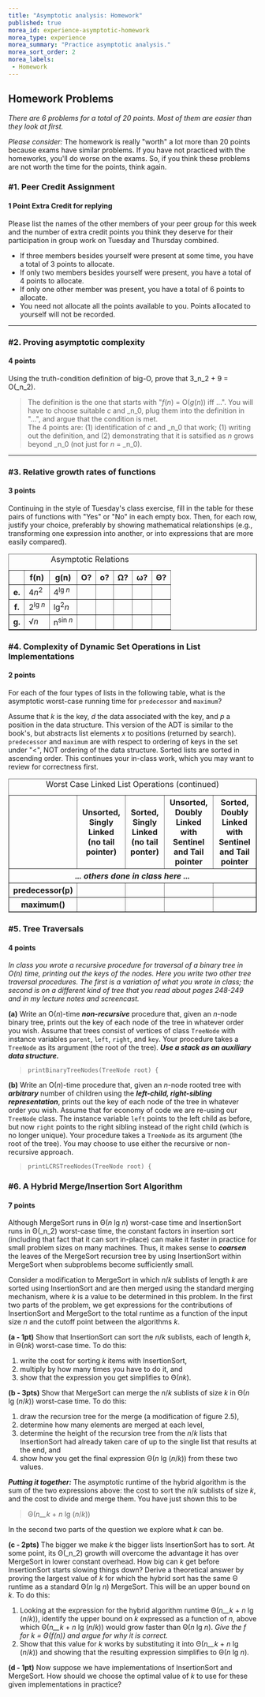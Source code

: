 ```yaml
---
title: "Asymptotic analysis: Homework"
published: true
morea_id: experience-asymptotic-homework
morea_type: experience
morea_summary: "Practice asymptotic analysis."
morea_sort_order: 2
morea_labels:
 - Homework
---
```


## Homework Problems

_There are 6 problems for a total of 20 points. Most of them are easier than
they look at first._

_Please consider:_ The homework is really "worth" a lot more than 20 points
because exams have similar problems. If you have not practiced with the
homeworks, you'll do worse on the exams. So, if you think these problems are
not worth the time for the points, think again.

### #1. Peer Credit Assignment

#### 1 Point Extra Credit for replying

Please list the names of the other members of your peer group for this week
and the number of extra credit points you think they deserve for their
participation in group work on Tuesday and Thursday combined.

  * If three members besides yourself were present at some time, you have a total of 3 points to allocate.
  * If only two members besides yourself were present, you have a total of 4 points to allocate.
  * If only one other member was present, you have a total of 6 points to allocate.
  * You need not allocate all the points available to you. Points allocated to yourself will not be recorded.

* * *

### #2. Proving asymptotic complexity

#### 4 points

Using the truth-condition definition of big-O, prove that 3_n_2 \+ 9 =
O(_n_2).

> The definition is the one that starts with "_f_(_n_) = O(_g_(_n_)) iff ...".
You will have to choose suitable _c_ and _n_0, plug them into the definition
in "...", and argue that the condition is met.  
The 4 points are: (1) identification of _c_ and _n_0 that work; (1) writing
out the definition, and (2) demonstrating that it is satsified as _n_ grows
beyond _n_0 (not just for _n_ = _n_0).

* * *

### #3. Relative growth rates of functions

#### 3 points

Continuing in the style of Tuesday's class exercise, fill in the table for
these pairs of functions with "Yes" or "No" in each empty box. Then, for each
row, justify your choice, preferably by showing mathematical relationships
(e.g., transforming one expression into another, or into expressions that are
more easily compared).

<table width="100%" border="1">
  <caption>
    Asymptotic Relations
  </caption>
  <tbody><tr>
    <th scope="col">&nbsp;</th>
    <th scope="col">f(n)</th>
    <th scope="col">g(n)</th>
    <th scope="col">O?</th>
    <th scope="col">o?</th>
    <th scope="col">&#937;?</th>
    <th scope="col">&#969;?</th>
    <th scope="col">&#920;?</th>
  </tr>
  <tr>
    <th scope="row">e.</th>
    <td>4<i>n</i><sup>2</sup></td>
    <td>4<sup>lg <i>n</i></sup></td>
    <td><strong>&nbsp;</strong></td>
    <td><strong>&nbsp;</strong></td>
    <td><strong>&nbsp;</strong></td>
    <td><strong>&nbsp;</strong></td>
    <td><strong>&nbsp;</strong></td>
  </tr>
  <tr>
    <th scope="row">f.</th>
    <td>2<sup>lg <i>n</i></sup></td>
    <td>lg<sup>2</sup><i>n</i></td>
    <td><strong>&nbsp;</strong></td>
    <td><strong>&nbsp;</strong></td>
    <td><strong>&nbsp;</strong></td>
    <td><strong>&nbsp;</strong></td>
    <td><strong>&nbsp;</strong></td>
  </tr>
  <tr>
    <th scope="row">g.</th>
    <td>&#8730;<i>n</i></td>
    <td>n<sup>sin <i>n</i></sup></td>
    <td><strong>&nbsp;</strong></td>
    <td><strong>&nbsp;</strong></td>
    <td><strong>&nbsp;</strong></td>
    <td><strong>&nbsp;</strong></td>
    <td><strong>&nbsp;</strong></td>
  </tr>
</tbody></table>

### #4. Complexity of Dynamic Set Operations in List Implementations

#### 2 points

For each of the four types of lists in the following table, what is the
asymptotic worst-case running time for `predecessor` and `maximum`?

Assume that _k_ is the key, _d_ the data associated with the key, and _p_ a
position in the data structure. This version of the ADT is similar to the
book's, but abstracts list elements _x_ to positions (returned by search).
`predecessor` and `maximum` are with respect to ordering of keys in the set
under "<", NOT ordering of the data structure. Sorted lists are sorted in
ascending order. This continues your in-class work, which you may want to
review for correctness first.

<table width="100%" border="1">
  <caption>
    Worst Case Linked List Operations
  (continued)
  </caption>
  <tbody><tr>
    <th scope="col">&nbsp;</th>
    <th scope="col">Unsorted, Singly Linked (no tail pointer)</th>
    <th scope="col">Sorted, Singly Linked (no tail ponter)</th>
    <th scope="col">Unsorted, Doubly Linked with Sentinel and Tail pointer</th>
    <th scope="col">Sorted, Doubly Linked with Sentinel and Tail pointer</th>
  </tr>
  <tr>
    <th colspan="5" scope="row"><i>... others done in class here ... </i></th>
  </tr>
  <tr>
    <th scope="row">predecessor(p)</th>
    <td><strong>&nbsp;</strong></td>
    <td><strong>&nbsp;</strong></td>
    <td><strong>&nbsp;</strong></td>
    <td><strong>&nbsp;</strong></td>
  </tr>
  <tr>
    <th scope="row">maximum()</th>
    <td><strong>&nbsp;</strong></td>
    <td><strong>&nbsp;</strong></td>
    <td><strong>&nbsp;</strong></td>
    <td><strong>&nbsp;</strong></td>
  </tr>
</tbody></table>



### #5. Tree Traversals

#### 4 points

_In class you wrote a recursive procedure for traversal of a binary tree in
O(n) time, printing out the keys of the nodes. Here you write two other tree
traversal procedures. The first is a variation of what you wrote in class; the
second is on a different kind of tree that you read about pages 248-249 and in
my lecture notes and screencast._

**(a)** Write an O(_n_)-time **_non-recursive_** procedure that, given an _n_-node binary tree, prints out the key of each node of the tree in whatever order you wish. Assume that trees consist of vertices of class `TreeNode` with instance variables `parent`, `left`, `right`, and `key`. Your procedure takes a `TreeNode` as its argument (the root of the tree). **_Use a stack as an auxiliary data structure._**

>     printBinaryTreeNodes(TreeNode root) {


**(b)** Write an O(_n_)-time procedure that, given an _n_-node rooted tree with **_arbitrary_** number of children using the **_left-child, right-sibling representation_**, prints out the key of each node of the tree in whatever order you wish. Assume that for economy of code we are re-using our `TreeNode` class. The instance variable `left` points to the left child as before, but now `right` points to the right sibling instead of the right child (which is no longer unique). Your procedure takes a `TreeNode` as its argument (the root of the tree). You may choose to use either the recursive or non-recursive approach.

>     printLCRSTreeNodes(TreeNode root) {


### #6. A Hybrid Merge/Insertion Sort Algorithm

#### 7 points

Although MergeSort runs in Θ(_n_ lg _n_) worst-case time and InsertionSort
runs in Θ(_n_2) worst-case time, the constant factors in insertion sort
(including that fact that it can sort in-place) can make it faster in practice
for small problem sizes on many machines. Thus, it makes sense to
**_coarsen_** the leaves of the MergeSort recursion tree by using
InsertionSort within MergeSort when subproblems become sufficiently small.

Consider a modification to MergeSort in which _n_/_k_ sublists of length _k_
are sorted using InsertionSort and are then merged using the standard merging
mechanism, where _k_ is a value to be determined in this problem. In the first
two parts of the problem, we get expressions for the contributions of
InsertionSort and MergeSort to the total runtime as a function of the input
size _n_ and the cutoff point between the algorithms _k_.

**(a - 1pt)** Show that InsertionSort can sort the _n_/_k_ sublists, each of length _k_, in Θ(_nk_) worst-case time. To do this:

  1. write the cost for sorting _k_ items with InsertionSort,
  2. multiply by how many times you have to do it, and 
  3. show that the expression you get simplifies to Θ(_nk_).

**(b - 3pts)** Show that MergeSort can merge the _n_/_k_ sublists of size _k_ in Θ(_n_ lg (_n_/_k_)) worst-case time. To do this: 

  1. draw the recursion tree for the merge (a modification of figure 2.5), 
  2. determine how many elements are merged at each level, 
  3. determine the height of the recursion tree from the _n_/_k_ lists that InsertionSort had already taken care of up to the single list that results at the end, and 
  4. show how you get the final expression Θ(_n_ lg (_n_/_k_)) from these two values. 

_**Putting it together:**_ The asymptotic runtime of the hybrid algorithm is
the sum of the two expressions above: the cost to sort the _n_/_k_ sublists of
size _k_, and the cost to divide and merge them. You have just shown this to
be

> Θ(_n__k_ \+ _n_ lg (_n_/_k_))

In the second two parts of the question we explore what _k_ can be.

**(c - 2pts)** The bigger we make _k_ the bigger lists InsertionSort has to sort. At some point, its Θ(_n_2) growth will overcome the advantage it has over MergeSort in lower constant overhead. How big can _k_ get before InsertionSort starts slowing things down? Derive a theoretical answer by proving the largest value of _k_ for which the hybrid sort has the same Θ runtime as a standard Θ(_n_ lg _n_) MergeSort. This will be an upper bound on _k_. To do this: 

  1. Looking at the expression for the hybrid algorithm runtime Θ(_n__k_ \+ _n_ lg (_n_/_k_)), identify the upper bound on _k_ expressed as a function of _n_, above which Θ(_n__k_ \+ _n_ lg (_n_/_k_)) would grow faster than Θ(_n_ lg _n_). _Give the _f_ for _k_ = Θ(_f_(_n_)) and argue for why it is correct._
  2. Show that this value for _k_ works by substituting it into Θ(_n__k_ \+ _n_ lg (_n_/_k_)) and showing that the resulting expression simplifies to Θ(_n_ lg _n_). 

**(d - 1pt)** Now suppose we have implementations of InsertionSort and MergeSort. How should we choose the optimal value of _k_ to use for these given implementations in practice? 

